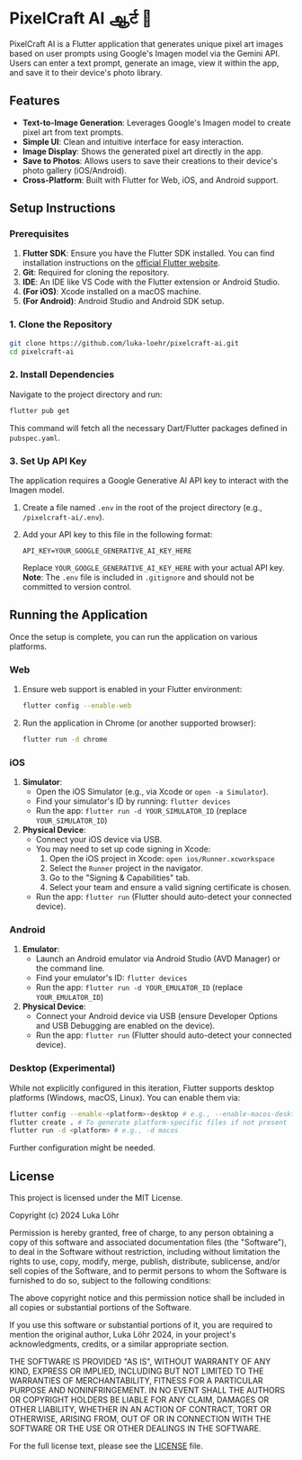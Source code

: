 # PixelCraft AI ஆर्ट 🎨

PixelCraft AI is a Flutter application that generates unique pixel art images based on user prompts using Google's Imagen model via the Gemini API. Users can enter a text prompt, generate an image, view it within the app, and save it to their device's photo library.

## Features

*   **Text-to-Image Generation**: Leverages Google's Imagen model to create pixel art from text prompts.
*   **Simple UI**: Clean and intuitive interface for easy interaction.
*   **Image Display**: Shows the generated pixel art directly in the app.
*   **Save to Photos**: Allows users to save their creations to their device's photo gallery (iOS/Android).
*   **Cross-Platform**: Built with Flutter for Web, iOS, and Android support.

## Setup Instructions

### Prerequisites

1.  **Flutter SDK**: Ensure you have the Flutter SDK installed. You can find installation instructions on the [official Flutter website](https://flutter.dev/docs/get-started/install).
2.  **Git**: Required for cloning the repository.
3.  **IDE**: An IDE like VS Code with the Flutter extension or Android Studio.
4.  **(For iOS)**: Xcode installed on a macOS machine.
5.  **(For Android)**: Android Studio and Android SDK setup.

### 1. Clone the Repository

```bash
git clone https://github.com/luka-loehr/pixelcraft-ai.git
cd pixelcraft-ai
```

### 2. Install Dependencies

Navigate to the project directory and run:

```bash
flutter pub get
```

This command will fetch all the necessary Dart/Flutter packages defined in `pubspec.yaml`.

### 3. Set Up API Key

The application requires a Google Generative AI API key to interact with the Imagen model.

1.  Create a file named `.env` in the root of the project directory (e.g., `/pixelcraft-ai/.env`).
2.  Add your API key to this file in the following format:

    ```
    API_KEY=YOUR_GOOGLE_GENERATIVE_AI_KEY_HERE
    ```

    Replace `YOUR_GOOGLE_GENERATIVE_AI_KEY_HERE` with your actual API key.
    **Note**: The `.env` file is included in `.gitignore` and should not be committed to version control.

## Running the Application

Once the setup is complete, you can run the application on various platforms.

### Web

1.  Ensure web support is enabled in your Flutter environment:
    ```bash
    flutter config --enable-web
    ```
2.  Run the application in Chrome (or another supported browser):
    ```bash
    flutter run -d chrome
    ```

### iOS

1.  **Simulator**:
    *   Open the iOS Simulator (e.g., via Xcode or `open -a Simulator`).
    *   Find your simulator's ID by running: `flutter devices`
    *   Run the app: `flutter run -d YOUR_SIMULATOR_ID` (replace `YOUR_SIMULATOR_ID`)
2.  **Physical Device**:
    *   Connect your iOS device via USB.
    *   You may need to set up code signing in Xcode:
        1.  Open the iOS project in Xcode: `open ios/Runner.xcworkspace`
        2.  Select the `Runner` project in the navigator.
        3.  Go to the "Signing & Capabilities" tab.
        4.  Select your team and ensure a valid signing certificate is chosen.
    *   Run the app: `flutter run` (Flutter should auto-detect your connected device).

### Android

1.  **Emulator**:
    *   Launch an Android emulator via Android Studio (AVD Manager) or the command line.
    *   Find your emulator's ID: `flutter devices`
    *   Run the app: `flutter run -d YOUR_EMULATOR_ID` (replace `YOUR_EMULATOR_ID`)
2.  **Physical Device**:
    *   Connect your Android device via USB (ensure Developer Options and USB Debugging are enabled on the device).
    *   Run the app: `flutter run` (Flutter should auto-detect your connected device).

### Desktop (Experimental)

While not explicitly configured in this iteration, Flutter supports desktop platforms (Windows, macOS, Linux). You can enable them via:
```bash
flutter config --enable-<platform>-desktop # e.g., --enable-macos-desktop
flutter create . # To generate platform-specific files if not present
flutter run -d <platform> # e.g., -d macos
```
Further configuration might be needed.

## License

This project is licensed under the MIT License.

Copyright (c) 2024 Luka Löhr

Permission is hereby granted, free of charge, to any person obtaining a copy
of this software and associated documentation files (the "Software"), to deal
in the Software without restriction, including without limitation the rights
to use, copy, modify, merge, publish, distribute, sublicense, and/or sell
copies of the Software, and to permit persons to whom the Software is
furnished to do so, subject to the following conditions:

The above copyright notice and this permission notice shall be included in all
copies or substantial portions of the Software.

If you use this software or substantial portions of it, you are required to
mention the original author, Luka Löhr 2024, in your project's acknowledgments,
credits, or a similar appropriate section.

THE SOFTWARE IS PROVIDED "AS IS", WITHOUT WARRANTY OF ANY KIND, EXPRESS OR
IMPLIED, INCLUDING BUT NOT LIMITED TO THE WARRANTIES OF MERCHANTABILITY,
FITNESS FOR A PARTICULAR PURPOSE AND NONINFRINGEMENT. IN NO EVENT SHALL THE
AUTHORS OR COPYRIGHT HOLDERS BE LIABLE FOR ANY CLAIM, DAMAGES OR OTHER
LIABILITY, WHETHER IN AN ACTION OF CONTRACT, TORT OR OTHERWISE, ARISING FROM,
OUT OF OR IN CONNECTION WITH THE SOFTWARE OR THE USE OR OTHER DEALINGS IN THE
SOFTWARE.

For the full license text, please see the [LICENSE](LICENSE) file.
